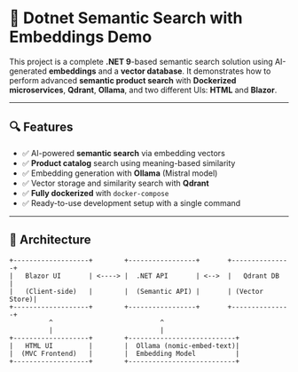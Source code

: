 # 🧠 Dotnet Semantic Search with Embeddings Demo

This project is a complete **.NET 9**-based semantic search solution using AI-generated **embeddings** and a **vector database**. It demonstrates how to perform advanced **semantic product search** with **Dockerized microservices**, **Qdrant**, **Ollama**, and two different UIs: **HTML** and **Blazor**.

---

## 🔍 Features

- ✅ AI-powered **semantic search** via embedding vectors
- ✅ **Product catalog** search using meaning-based similarity
- ✅ Embedding generation with **Ollama** (Mistral model)
- ✅ Vector storage and similarity search with **Qdrant**
- ✅ **Fully dockerized** with `docker-compose`
- ✅ Ready-to-use development setup with a single command

---

## 🧱 Architecture

```plaintext
+-------------------+        +-----------------+       +---------------+
|   Blazor UI       | <----> |  .NET API       | <-->  |   Qdrant DB   |
|   (Client-side)   |        |  (Semantic API) |       | (Vector Store)|
+-------------------+        +-----------------+       +---------------+
          ^                           ^
          |                           |
+-------------------+        +---------------------------+
|   HTML UI         |        |  Ollama (nomic-embed-text)|
|  (MVC Frontend)   |        |  Embedding Model          |
+-------------------+        +---------------------------+
